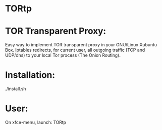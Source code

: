 TORtp
=====

 # TOR Transparent Proxy:

 Easy way to implement TOR transparent proxy in your GNU/Linux Xubuntu Box.
 Iptables redirects, for current user, all outgoing traffic (TCP and UDP/dns) to your local Tor process (The Onion Routing).

 # Installation:

 ./install.sh

 # User:

 On xfce-menu, launch: TORtp

